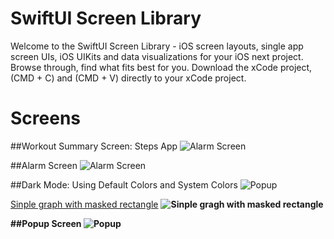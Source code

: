 # SwiftUI Screen Library
Welcome to the SwiftUI Screen Library - iOS screen layouts, single app screen UIs, iOS UIKits and data visualizations for your iOS next project. Browse through, find what fits best for you. Download the xCode project, (CMD + C) and (CMD + V) directly to your xCode project. 

<h1>Screens</h1>

##Workout Summary Screen: Steps App
<img src="https://github.com/amosgyamfi/swiftui-screen-library/blob/master/workout_summary_screen.png" alt="Alarm Screen">

##Alarm Screen
<img src="https://github.com/amosgyamfi/swiftui-screen-library/blob/master/Alarm%20Screen/alarm_screen.png" alt="Alarm Screen">

##Dark Mode: Using Default Colors and System Colors
<img src="https://github.com/amosgyamfi/swiftui-screen-library/blob/master/Dark%20Mode/darkmode.gif" alt="Popup">

<a href="">Sinple graph with masked rectangle</a>
<strong><strong>
<img src="https://github.com/amosgyamfi/swiftui-screen-library/blob/master/yahoo_weather_sun_and_moon.gif" alt="Sinple gragh with masked rectangle">

##Popup Screen
<img src="https://github.com/amosgyamfi/swiftui-screen-library/blob/master/Popup/popup.png" alt="Popup">
